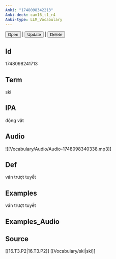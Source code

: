 ```yaml
---
Anki: "1748098342213"
Anki-deck: cam16_t1_r4
Anki-type: LLM_Vocabulary
---
```

<button class="anki-btn-open">Open</button> | <button class="anki-btn-update">Update</button> | <button class="anki-btn-delete">Delete</button>

## Id
 1748098241713
## Term
ski
## IPA
động vật

## Audio
![[Vocabulary/Audio/Audio-1748098340338.mp3]]
## Def
ván trượt tuyết
## Examples
ván trượt tuyết
## Examples_Audio

## Source
 [[16.T3.P2|16.T3.P2]]
[[Vocabulary/ski|ski]]